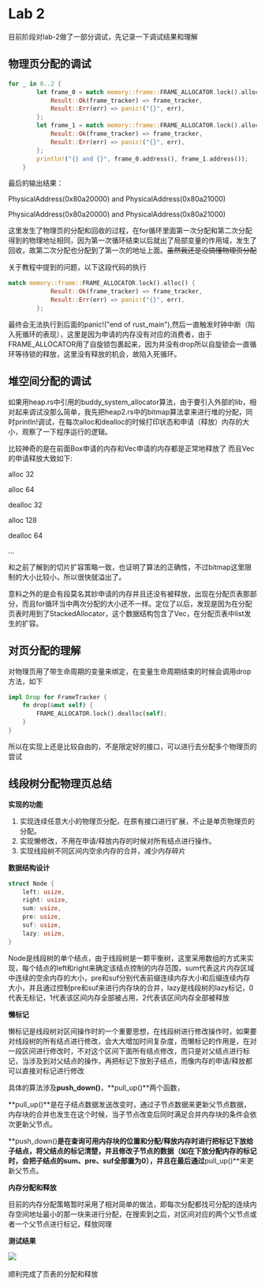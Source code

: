 # Lab 2

目前阶段对lab-2做了一部分调试，先记录一下调试结果和理解

## 物理页分配的调试

``` rust
for _ in 0..2 {
        let frame_0 = match memory::frame::FRAME_ALLOCATOR.lock().alloc() {
            Result::Ok(frame_tracker) => frame_tracker,
            Result::Err(err) => panic!("{}", err),
        };
        let frame_1 = match memory::frame::FRAME_ALLOCATOR.lock().alloc() {
            Result::Ok(frame_tracker) => frame_tracker,
            Result::Err(err) => panic!("{}", err),
        };
        println!("{} and {}", frame_0.address(), frame_1.address());
    }
```
最后的输出结果：

PhysicalAddress(0x80a20000) and PhysicalAddress(0x80a21000)

PhysicalAddress(0x80a20000) and PhysicalAddress(0x80a21000)

这里发生了物理页的分配和回收的过程，在for循环里面第一次分配和第二次分配得到的物理地址相同，因为第一次循环结束以后就出了局部变量的作用域，发生了回收，故第二次分配也分配到了第一次的地址上面。~~虽然我还是没搞懂物理页分配~~

关于教程中提到的问题，以下这段代码的执行

``` rust
match memory::frame::FRAME_ALLOCATOR.lock().alloc() {
            Result::Ok(frame_tracker) => frame_tracker,
            Result::Err(err) => panic!("{}", err),
        };
```
最终会无法执行到后面的panic!("end of rust_main"),然后一直触发时钟中断（陷入死循环的表现），这里是因为申请的内存没有对应的消费者，由于FRAME_ALLOCATOR用了自旋锁包裹起来，因为并没有drop所以自旋锁会一直循环等待锁的释放，这里没有释放的机会，故陷入死循环。

## 堆空间分配的调试

如果用heap.rs中引用的buddy_system_allocator算法，由于要引入外部的lib，相对起来调试没那么简单，我先把heap2.rs中的bitmap算法拿来进行堆的分配，同时println!调试，在每次alloc和dealloc的时候打印状态和申请（释放）内存的大小，观察了一下程序运行的逻辑。

比较神奇的是在前面Box申请的内存和Vec申请的内存都是正常地释放了
而且Vec的申请释放大致如下:

alloc 32

alloc 64

dealloc 32

alloc 128

dealloc 64

...

和之前了解到的切片扩容策略一致，也证明了算法的正确性，不过bitmap这里限制的大小比较小，所以很快就溢出了。

意料之外的是会有段莫名其妙申请的内存并且还没有被释放，出现在分配页表那部分，而且for循环当中两次分配的大小还不一样。定位了以后，发现是因为在分配页表时用到了StackedAllocator，这个数据结构包含了Vec，在分配页表中list发生的扩容。

## 对页分配的理解

对物理页用了带生命周期的变量来绑定，在变量生命周期结束的时候会调用drop方法，如下
``` rust
impl Drop for FrameTracker {
    fn drop(&mut self) {
        FRAME_ALLOCATOR.lock().dealloc(self);
    }
}
```
所以在实现上还是比较自由的，不是限定好的接口，可以进行去分配多个物理页的尝试

## 线段树分配物理页总结
**实现的功能**

1. 实现连续任意大小的物理页分配，在原有接口进行扩展，不止是单页物理页的分配。
2. 实现懒修改，不用在申请/释放内存的时候对所有结点进行操作。
3. 实现线段树不同区间内空余内存的合并，减少内存碎片

**数据结构设计**

``` rust
struct Node {
    left: usize,
    right: usize,
    sum: usize,
    pre: usize,
    suf: usize,
    lazy: usize,
}
```
Node是线段树的单个结点，由于线段树是一颗平衡树，这里采用数组的方式来实现，每个结点的left和right来确定该结点控制的内存范围，sum代表这片内存区域中连续的空余内存的大小，pre和suf分别代表前缀连续内存大小和后缀连续内存大小，并且通过控制pre和suf来进行内存块的合并，lazy是线段树的lazy标记，0代表无标记，1代表该区间内存全部被占用，2代表该区间内存全部被释放

**懒标记**

懒标记是线段树对区间操作时的一个重要思想，在线段树进行修改操作时，如果要对线段树的所有结点进行修改，会大大增加时间复杂度，而懒标记的作用是，在对一段区间进行修改时，不对这个区间下面所有结点修改，而只是对父结点进行标记，当涉及到对父结点的操作，再把标记下放到子结点，而像内存的申请/释放都可以直接对标记进行修改

具体的算法涉及**push_down()**，**pull_up()**两个函数，

**pull_up()**是在子结点数据发送改变时，通过子节点数据来更新父节点数据，内存块的合并也发生在这个时候，当子节点改变后同时满足合并内存块的条件会依次更新父节点。

**push_down()**是在查询可用内存块的位置和分配/释放内存时进行把标记下放给子结点，将父结点的标记清楚，并且修改子节点的数据（如在下放分配内存的标记时，会把子结点的sum、pre、suf全部置为0），并且在最后通过**pull_up()**来更新父节点。

**内存分配和释放**

目前的内存分配策略暂时采用了相对简单的做法，即每次分配都找可分配的连续内存空间地址最小的那一块来进行分配，在搜索到之后，对区间对应的两个父节点或者一个父节点进行标记，释放同理

**测试结果**

![](..\..\image\lab2-result.png)

顺利完成了页表的分配和释放
